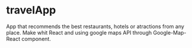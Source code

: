 # travelApp
App that recommends the best restaurants, hotels or atractions from any place. Make whit React and using google maps API through Google-Map-React component.
